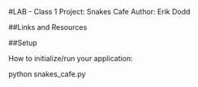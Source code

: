 #LAB - Class 1
Project: Snakes Cafe
Author: Erik Dodd

##Links and Resources

##Setup

How to initialize/run your application:

python snakes_cafe.py